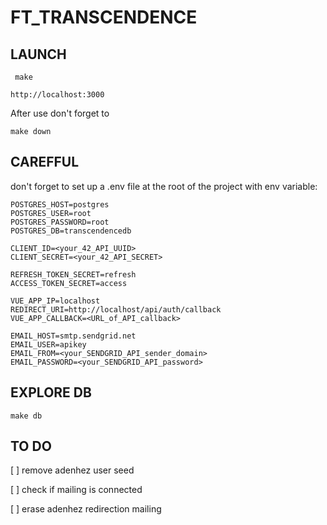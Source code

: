 # FT_TRANSCENDENCE

## LAUNCH

```
 make
```

```
http://localhost:3000
```

After use don't forget to

```
make down
```

## CAREFFUL

don't forget to set up a .env file at the root of the project with env variable:

```
POSTGRES_HOST=postgres
POSTGRES_USER=root
POSTGRES_PASSWORD=root
POSTGRES_DB=transcendencedb

CLIENT_ID=<your_42_API_UUID>
CLIENT_SECRET=<your_42_API_SECRET>

REFRESH_TOKEN_SECRET=refresh
ACCESS_TOKEN_SECRET=access

VUE_APP_IP=localhost
REDIRECT_URI=http://localhost/api/auth/callback
VUE_APP_CALLBACK=<URL_of_API_callback>

EMAIL_HOST=smtp.sendgrid.net
EMAIL_USER=apikey
EMAIL_FROM=<your_SENDGRID_API_sender_domain>
EMAIL_PASSWORD=<your_SENDGRID_API_password>
```

## EXPLORE DB

```
make db
```

## TO DO

[ ] remove adenhez user seed

[ ] check if mailing is connected

[ ] erase adenhez redirection mailing